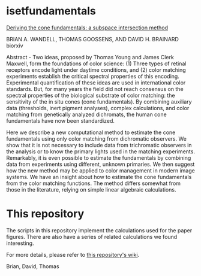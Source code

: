 # isetfundamentals

[Deriving the cone fundamentals: a subspace intersection method](https://www.biorxiv.org/content/10.1101/2024.02.04.577470v1)

BRIAN A. WANDELL, THOMAS GOOSSENS, AND DAVID H. BRAINARD
biorxiv

Abstract -
Two ideas, proposed by Thomas Young and James Clerk Maxwell, form the foundations of color science: (1) Three types of retinal receptors encode light under daytime conditions, and (2) color matching experiments establish the critical spectral properties of this encoding. Experimental quantification of these ideas are used in international color standards. But, for many years the field did not reach consensus on the spectral properties of the biological substrate of color matching: the sensitivity of the in situ cones (cone fundamentals). By combining auxiliary data (thresholds, inert pigment analyses), complex calculations, and color matching from genetically analyzed dichromats, the human cone fundamentals have now been standardized.

Here we describe a new computational method to estimate the cone fundamentals using only color matching from dichromatic observers. We show that it is not necessary to include data from trichromatic observers in the analysis or to know the primary lights used in the matching experiments. Remarkably, it is even possible to estimate the fundamentals by combining data from experiments using different, unknown primaries. We then suggest how the new method may be applied to color management in modern image systems.
We have an insight about how to estimate the cone fundamentals from the color matching functions.  The method differs somewhat from those in the literature, relying on simple linear algebraic calculations.

# This repository
The scripts in this repository implement the calculations used for the paper figures. There are also have a series of related calculations we found interesting.

For more details, please refer to [this repository's wiki](https://github.com/isetbio/isetfundamentals/wiki).

Brian, David, Thomas
